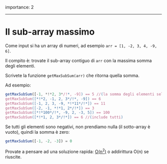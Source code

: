 importance: 2

---

# Il sub-array massimo

Come input si ha un array di numeri, ad esempio `arr = [1, -2, 3, 4, -9, 6]`.

Il compito è: trovate il sub-array contiguo di `arr` con la massima somma degli elementi.

Scrivete la funzione `getMaxSubSum(arr)` che ritorna quella somma.

Ad esempio: 

```js
getMaxSubSum([-1, *!*2, 3*/!*, -9]) == 5 //(la somma degli elementi selezionati)
getMaxSubSum([*!*2, -1, 2, 3*/!*, -9]) == 6
getMaxSubSum([-1, 2, 3, -9, *!*11*/!*]) == 11
getMaxSubSum([-2, -1, *!*1, 2*/!*]) == 3
getMaxSubSum([*!*100*/!*, -9, 2, -3, 5]) == 100
getMaxSubSum([*!*1, 2, 3*/!*]) == 6 //(include tutti)
```

Se tutti gli elementi sono negativi, non prendiamo nulla (il sotto-array è vuoto), quindi la somma è zero:

```js
getMaxSubSum([-1, -2, -3]) = 0
```

Provate a pensare ad una soluzione rapida: [O(n<sup>2</sup>)](https://en.wikipedia.org/wiki/Big_O_notation) o addirittura O(n) se riuscite.
